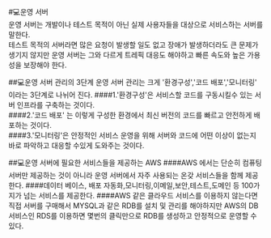 #💻운영 서버  
운영 서버는 개발이나 테스트 목적이 아닌 실제 사용자들을 대상으로 서비스하는 서버를 말한다.  
테스트 목적의 서버라면 많은 요청이 발생할 일도 없고 장애가 발생하더라도 큰 문제가 생기지 않지만 운영
서버는 그와 다르게 트레픽 대응도 해야하고 빠른 속도와 높은 가용성을 보장해야 한다.

##💻운영 서버 관리의 3단계
운영 서버 관리는 크게 '환경구성','코드 배포','모니터링' 이라는 3단계로 나뉘어 진다.
####1.'환경구성'은 서비스할 코드를 구동시킬수 있는 서버 인프라를 구축하는 것이다.  
####2.'코드 배포' 는 이렇게 구성한 환경에서 최신 버전의 코드를 빠르고 안전하게 배포하는 것이다.  
####3.'모니터링'은 안정적인 서비스 운영을 위해 서버와 코드에 어떤 이상이 없는지 바로 파악하고 대응할 수있게 도와주는 것이다.

##💻운영 서버에 필요한 서비스들을 제공하는 AWS
####AWS 에서는 단순히 컴퓨팅 서버만 제공하는 것이 아니라 운영 서버에서 자주 사용되는 온갖 서비스들을 함께 제공한다.
####데이터 베이스, 배포 자동화,모니터링,이메일,보안,테스트,도메인 등 100가지가 넘는 서비스를 제공한다.
####AWS 같은 클라우드 서비스를 이용하지 않는다면 직접 서버를 구매해서 MYSQL과 같은 RDB를 설치 및 관리를 해야하지만 AWS의 DB서비스인 RDS를 이용하면 몇번의 클릭만으로 RDB를 생성하고 안정적으로 운영할 수 있다.
